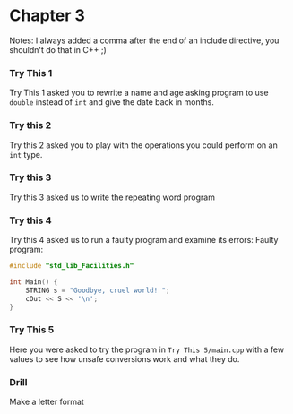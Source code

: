 # Chapter 3
Notes: I always added a comma after the end of an include directive, you shouldn't do that in C++ ;)

### Try This 1
Try This 1 asked you to rewrite a name and age asking program to use `double` instead of `int` and give the date back in months.

### Try this 2
Try this 2 asked you to play with the operations you could perform on an `int` type.

### Try this 3
Try this 3 asked us to write the repeating word program

### Try this 4
Try this 4 asked us to run a faulty program and examine its errors:
Faulty program:
```cpp
#include "std_lib_Facilities.h"

int Main() {
    STRING s = "Goodbye, cruel world! ";
    cOut << S << '\n';
}
```

### Try This 5
Here you were asked to try the program in `Try This 5/main.cpp` with a few values to see how unsafe conversions work and what they do.

### Drill
Make a letter format